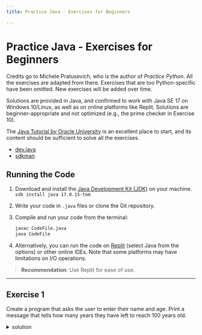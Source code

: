 ```yaml
---
title: Practice Java - Exercises for Beginners

---
```


# Practice Java - Exercises for Beginners

Credits go to Michele Pratusevich, who is the author of *Practice Python*. All the exercises are adapted from there. Exercises that are too Python-specific have been omitted. New exercises will be added over time.

Solutions are provided in Java, and confirmed to work with Java SE 17 on Windows 10/Linux, as well as on online platforms like Replit. Solutions are beginner-appropriate and not optimized (e.g., the prime checker in Exercise 10).

The [Java Tutorial by Oracle University](https://mylearn.oracle.com/ou/story/40805) is an excellent place to start, and its content should be sufficient to solve all the exercises.

<!-- - [Link to GitHub repository]() -->
- [dev.java](https://dev.java/learn/)
- [sdkman](https://sdkman.io/)

## Running the Code
1. Download and install the [Java Development Kit (JDK)](https://sdkman.io/) on your machine. `sdk install java 17.0.15-tem`
2. Write your code in `.java` files or clone the Git repository.
3. Compile and run your code from the terminal:
   ```bash
   javac CodeFile.java
   java CodeFile
   ```

4. Alternatively, you can run the code on [Replit](https://replit.com/) (select Java from the options) or other online IDEs. Note that some platforms may have limitations on I/O operations.

> **Recommendation**: Use Replit for ease of use.

---

## Exercise 1

Create a program that asks the user to enter their name and age. Print a message that tells how many years they have left to reach 100 years old.

<details>
  <summary>solution</summary>

  This is the hidden solution content.  
  You can write code, explanations, or anything else here.

  ```java
  public class Main {
      public static void main(String[] args) {
          System.out.println("Hello, World!");
      }
  }
</details>
---

## Exercise 2

Ask the user for a number. Print whether the number is even or odd.

**Solution**

---

## Exercise 3

Given a list, for example:

```java
int[] a = {1, 1, 2, 3, 5, 8, 13, 21, 34, 55, 89};
```

Write a program that prints all elements of the list that are less than 5.

**Solution**

---

## Exercise 4

Create a program that asks the user for a number and prints a list of all its divisors.

*Note*: A divisor is a number that divides evenly into another number (e.g., 13 is a divisor of 26 because 26 / 13 has no remainder).

**Solution**

---

## Exercise 5

Given two lists, for example:

```java
int[] a = {1, 1, 2, 3, 5, 8, 13, 21, 34, 55, 89};
int[] b = {1, 2, 3, 4, 5, 6, 7, 8, 9, 10, 11, 12, 13};
```

Write a program that returns a list of elements common to both (without duplicates). Ensure it works for lists of different sizes.

**Solution**

---

## Exercise 6

Ask the user for a string and print whether it is a palindrome.

*Note*: A palindrome reads the same forwards and backwards.

**Solution**

---

## Exercise 7

Given a list:

```java
int[] a = {1, 4, 9, 16, 25, 36, 49, 64, 81, 100};
```

Write a program that creates a new list containing only the even elements.

**Solution**

---

## Exercise 8

Create a two-player Rock-Paper-Scissors game against the computer. Ask for player input, compare choices, and print the winner.

**Solution**

---

## Exercise 9

Generate a random number between 1 and 100. Ask the user to guess it, then indicate if the guess is too low, too high, or correct. Track the number of guesses and print it when the game ends.

**Solution**

---

## Exercise 10

Ask the user for a number and determine if it is prime using a function.

**Solution**

---

## Exercise 11

Given a list, for example:

```java
int[] a = {5, 10, 15, 20, 25};
```

Write a function that returns a new list containing only the first and last elements.

**Solution**

---

## Exercise 12

Write a program that asks the user how many Fibonacci numbers to generate and then generates them using functions.

**Solution**

---

## Exercise 13

Write a function that takes a list and returns a new list with all duplicates removed.

**Solution**

---

## Exercise 14

Write a function that asks the user for a string of multiple words and prints the words in reverse order. For example:

```
Input: My name is Michele
Output: Michele is name My
```

**Solution**

---

## Exercise 15

Write a password generator in Java. Generate strong passwords with a mix of lowercase, uppercase, numbers, and symbols. Generate a new password each time the user requests one, using a `main` method. Ask the user how strong they want the password (e.g., weak passwords can be one or two words from a list).

*Warning*: Do not use generated passwords for real accounts. Use a password manager like 1Password.

**Solution**

---

## Exercise 16

Create a "Cows and Bulls" game. Generate a random 4-digit number. The user guesses a 4-digit number. A "cow" is a digit guessed correctly in the correct position; a "bull" is a digit guessed correctly in the wrong position. After each guess, show the number of cows and bulls. Track guesses and display the total when the correct number is guessed.

**Solution**

---

## Exercise 17

Draw a game board (like Tic-Tac-Toe) using `System.out.println`. For example, a 3x3 board:

```
 --- --- --- 
|   |   |   | 
 --- --- ---  
|   |   |   | 
 --- --- ---  
|   |   |   | 
 --- --- --- 
```

Ask the user for the board size and draw it.

**Solution**

---

## Exercise 18

Given a 3x3 Tic-Tac-Toe board as a 2D array, for example:

```java
int[][] game = {
    {1, 2, 0},
    {2, 1, 0},
    {2, 1, 1}
};
```

where `0` is an empty square, `1` is Player 1, and `2` is Player 2, check if anyone has won (3 in a row, column, or diagonal). Indicate which player won, if any. Assume only one winner per board.

**Solution**

---

## Exercise 19

Using a 3x3 Tic-Tac-Toe board as a 2D array, handle user input for a player’s move (e.g., Player 1 places an `X`). Ask for coordinates to place their piece.

**Solution**

---

## Exercise 20

Combine the Tic-Tac-Toe components (board drawing, win checking, move handling) into a two-player game. Track the winner and display a congratulatory message. Stop the game if no moves remain. Rework functions as needed for integration.

**Solution**

---

## Exercise 21

The user thinks of a number between 0 and 100. The program guesses a number, and the user indicates if it’s too high, too low, or correct. Print the number of guesses taken to find the number.

**Solution**

---

## Exercise 22

Write a function that takes three variables and returns the largest without using Java’s `Math.max()` function. Use variables and `if` statements.

**Solution**

---

## Exercise 23

Write a function that picks a random word from the SOWPODS dictionary file. Save the file in the same directory as your code and use Java’s random utilities to select a word.

**Solution**

---

## Exercise 24

Implement the Hangman game. The player guesses letters for a clue word (e.g., `EVAPORATE`). Display correctly guessed letters and allow unlimited guesses until the word is complete. Optionally, track guessed letters and display a message for repeated guesses.

**Solution**

---

## Exercise 25

Complete the Hangman game. Limit the player to 6 incorrect guesses (head, body, 2 legs, 2 arms). Track guessed letters and avoid penalizing repeated guesses. Allow starting a new game on win/loss. Optionally, display ASCII art for the hangman instead of a guess counter.

**Solution**

---

## Exercise 26

Create a birthday dictionary. Store names and birthdays in a file. Ask the user for a name and return the corresponding birthday. Example:

```
Welcome to the birthday dictionary. We know the birthdays of:
Albert Einstein
Benjamin Franklin
Ada Lovelace
Who's birthday do you want to look up?
> Benjamin Franklin
Benjamin Franklin's birthday is 01/17/1706.
```

**Solution**

---

## Exercise 27

Modify the birthday dictionary program to load birthdays from a JSON file. Allow the user to add a new name and birthday, updating the JSON file.

**Solution**

---

## Exercise 28

Load the birthday JSON file and count how many scientists have birthdays in each month. Output a structure like:

```java
{
    "May": 3,
    "November": 2,
    "December": 1
}
```

**Solution**

```
# Practice Java - Exercises for Beginners

Credits go to Michele Pratusevich, who is the author of *Practice Python*. All the exercises are adapted from there. Exercises that are too Python-specific have been omitted. New exercises will be added over time.

Solutions are provided in Java, and confirmed to work with Java SE 17 on Windows 10/Linux, as well as on online platforms like Replit. Solutions are beginner-appropriate and not optimized (e.g., the prime checker in Exercise 10).

The [Java Tutorial by Oracle University](https://mylearn.oracle.com/ou/story/40805) is an excellent place to start, and its content should be sufficient to solve all the exercises.

<!-- - [Link to GitHub repository]() -->
- [dev.java](https://dev.java/learn/)
- [sdkman](https://sdkman.io/)

## Running the Code
1. Download and install the [Java Development Kit (JDK)](https://sdkman.io/) on your machine. `sdk install java 17.0.15-tem`
2. Write your code in `.java` files or clone the Git repository.
3. Compile and run your code from the terminal:
   ```bash
   javac CodeFile.java
   java CodeFile
   ```

4. Alternatively, you can run the code on [Replit](https://replit.com/) (select Java from the options) or other online IDEs. Note that some platforms may have limitations on I/O operations.

> **Recommendation**: Use Replit for ease of use.

---

## Exercise 1

Create a program that asks the user to enter their name and age. Print a message that tells how many years they have left to reach 100 years old.

<details>
  <summary>solution</summary>

  This is the hidden solution content.  
  You can write code, explanations, or anything else here.

  ```java
  public class Main {
      public static void main(String[] args) {
          System.out.println("Hello, World!");
      }
  }
</details>
---

## Exercise 2

Ask the user for a number. Print whether the number is even or odd.

**Solution**

---

## Exercise 3

Given a list, for example:

```java
int[] a = {1, 1, 2, 3, 5, 8, 13, 21, 34, 55, 89};
```

Write a program that prints all elements of the list that are less than 5.

**Solution**

---

## Exercise 4

Create a program that asks the user for a number and prints a list of all its divisors.

*Note*: A divisor is a number that divides evenly into another number (e.g., 13 is a divisor of 26 because 26 / 13 has no remainder).

**Solution**

---

## Exercise 5

Given two lists, for example:

```java
int[] a = {1, 1, 2, 3, 5, 8, 13, 21, 34, 55, 89};
int[] b = {1, 2, 3, 4, 5, 6, 7, 8, 9, 10, 11, 12, 13};
```

Write a program that returns a list of elements common to both (without duplicates). Ensure it works for lists of different sizes.

**Solution**

---

## Exercise 6

Ask the user for a string and print whether it is a palindrome.

*Note*: A palindrome reads the same forwards and backwards.

**Solution**

---

## Exercise 7

Given a list:

```java
int[] a = {1, 4, 9, 16, 25, 36, 49, 64, 81, 100};
```

Write a program that creates a new list containing only the even elements.

**Solution**

---

## Exercise 8

Create a two-player Rock-Paper-Scissors game against the computer. Ask for player input, compare choices, and print the winner.

**Solution**

---

## Exercise 9

Generate a random number between 1 and 100. Ask the user to guess it, then indicate if the guess is too low, too high, or correct. Track the number of guesses and print it when the game ends.

**Solution**

---

## Exercise 10

Ask the user for a number and determine if it is prime using a function.

**Solution**

---

## Exercise 11

Given a list, for example:

```java
int[] a = {5, 10, 15, 20, 25};
```

Write a function that returns a new list containing only the first and last elements.

**Solution**

---

## Exercise 12

Write a program that asks the user how many Fibonacci numbers to generate and then generates them using functions.

**Solution**

---

## Exercise 13

Write a function that takes a list and returns a new list with all duplicates removed.

**Solution**

---

## Exercise 14

Write a function that asks the user for a string of multiple words and prints the words in reverse order. For example:

```
Input: My name is Michele
Output: Michele is name My
```

**Solution**

---

## Exercise 15

Write a password generator in Java. Generate strong passwords with a mix of lowercase, uppercase, numbers, and symbols. Generate a new password each time the user requests one, using a `main` method. Ask the user how strong they want the password (e.g., weak passwords can be one or two words from a list).

*Warning*: Do not use generated passwords for real accounts. Use a password manager like 1Password.

**Solution**

---

## Exercise 16

Create a "Cows and Bulls" game. Generate a random 4-digit number. The user guesses a 4-digit number. A "cow" is a digit guessed correctly in the correct position; a "bull" is a digit guessed correctly in the wrong position. After each guess, show the number of cows and bulls. Track guesses and display the total when the correct number is guessed.

**Solution**

---

## Exercise 17

Draw a game board (like Tic-Tac-Toe) using `System.out.println`. For example, a 3x3 board:

```
 --- --- --- 
|   |   |   | 
 --- --- ---  
|   |   |   | 
 --- --- ---  
|   |   |   | 
 --- --- --- 
```

Ask the user for the board size and draw it.

**Solution**

---

## Exercise 18

Given a 3x3 Tic-Tac-Toe board as a 2D array, for example:

```java
int[][] game = {
    {1, 2, 0},
    {2, 1, 0},
    {2, 1, 1}
};
```

where `0` is an empty square, `1` is Player 1, and `2` is Player 2, check if anyone has won (3 in a row, column, or diagonal). Indicate which player won, if any. Assume only one winner per board.

**Solution**

---

## Exercise 19

Using a 3x3 Tic-Tac-Toe board as a 2D array, handle user input for a player’s move (e.g., Player 1 places an `X`). Ask for coordinates to place their piece.

**Solution**

---

## Exercise 20

Combine the Tic-Tac-Toe components (board drawing, win checking, move handling) into a two-player game. Track the winner and display a congratulatory message. Stop the game if no moves remain. Rework functions as needed for integration.

**Solution**

---

## Exercise 21

The user thinks of a number between 0 and 100. The program guesses a number, and the user indicates if it’s too high, too low, or correct. Print the number of guesses taken to find the number.

**Solution**

---

## Exercise 22

Write a function that takes three variables and returns the largest without using Java’s `Math.max()` function. Use variables and `if` statements.

**Solution**

---

## Exercise 23

Write a function that picks a random word from the SOWPODS dictionary file. Save the file in the same directory as your code and use Java’s random utilities to select a word.

**Solution**

---

## Exercise 24

Implement the Hangman game. The player guesses letters for a clue word (e.g., `EVAPORATE`). Display correctly guessed letters and allow unlimited guesses until the word is complete. Optionally, track guessed letters and display a message for repeated guesses.

**Solution**

---

## Exercise 25

Complete the Hangman game. Limit the player to 6 incorrect guesses (head, body, 2 legs, 2 arms). Track guessed letters and avoid penalizing repeated guesses. Allow starting a new game on win/loss. Optionally, display ASCII art for the hangman instead of a guess counter.

**Solution**

---

## Exercise 26

Create a birthday dictionary. Store names and birthdays in a file. Ask the user for a name and return the corresponding birthday. Example:

```
Welcome to the birthday dictionary. We know the birthdays of:
Albert Einstein
Benjamin Franklin
Ada Lovelace
Who's birthday do you want to look up?
> Benjamin Franklin
Benjamin Franklin's birthday is 01/17/1706.
```

**Solution**

---

## Exercise 27

Modify the birthday dictionary program to load birthdays from a JSON file. Allow the user to add a new name and birthday, updating the JSON file.

**Solution**

---

## Exercise 28

Load the birthday JSON file and count how many scientists have birthdays in each month. Output a structure like:

```java
{
    "May": 3,
    "November": 2,
    "December": 1
}
```

**Solution**

```
